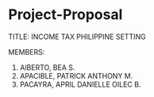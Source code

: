 # Project-Proposal

TITLE: INCOME TAX PHILIPPINE SETTING

MEMBERS:
1. AlBERTO, BEA S.
2. APACIBLE, PATRICK ANTHONY M.
3. PACAYRA, APRIL DANIELLE OILEC B.
